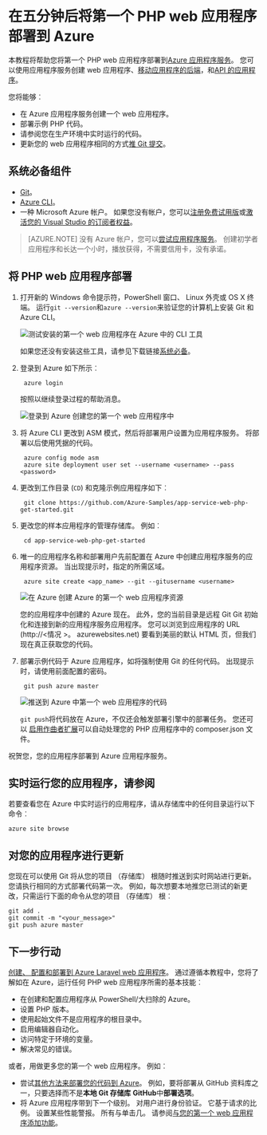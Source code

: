 <properties 
    pageTitle="在五分钟后将第一个 PHP web 应用程序部署到 Azure |Microsoft Azure" 
    description="了解部署示例应用程序的应用程序服务中运行 web 应用程序是多么容易。 启动快速进行实际的开发，并立即查看结果。" 
    services="app-service\web"
    documentationCenter=""
    authors="cephalin"
    manager="wpickett"
    editor=""
/>

<tags
    ms.service="app-service-web"
    ms.workload="web"
    ms.tgt_pltfrm="na"
    ms.devlang="na"
    ms.topic="hero-article"
    ms.date="10/13/2016" 
    ms.author="cephalin"
/>
    
# <a name="deploy-your-first-php-web-app-to-azure-in-five-minutes"></a>在五分钟后将第一个 PHP web 应用程序部署到 Azure

本教程将帮助您将第一个 PHP web 应用程序部署到[Azure 应用程序服务](../app-service/app-service-value-prop-what-is.md)。
您可以使用应用程序服务创建 web 应用程序、[移动应用程序的后端](/documentation/learning-paths/appservice-mobileapps/)，和[API 的应用程序](../app-service-api/app-service-api-apps-why-best-platform.md)。

您将能够︰ 

- 在 Azure 应用程序服务创建一个 web 应用程序。
- 部署示例 PHP 代码。
- 请参阅您在生产环境中实时运行的代码。
- 更新您的 web 应用程序相同的方式[推 Git 提交](https://git-scm.com/docs/git-push)。

## <a name="prerequisites"></a>系统必备组件

- [Git](http://www.git-scm.com/downloads)。
- [Azure CLI](../xplat-cli-install.md)。
- 一种 Microsoft Azure 帐户。 如果您没有帐户，您可以[注册免费试用版](/pricing/free-trial/?WT.mc_id=A261C142F)或[激活您的 Visual Studio 的订阅者权益](/pricing/member-offers/msdn-benefits-details/?WT.mc_id=A261C142F)。

>[AZURE.NOTE] 没有 Azure 帐户，您可以[尝试应用程序服务](http://go.microsoft.com/fwlink/?LinkId=523751)。 创建初学者应用程序和长达一个小时，播放获得，不需要信用卡，没有承诺。

## <a name="deploy-a-php-web-app"></a>将 PHP web 应用程序部署

1. 打开新的 Windows 命令提示符，PowerShell 窗口、 Linux 外壳或 OS X 终端。 运行`git --version`和`azure --version`来验证您的计算机上安装 Git 和 Azure CLI。

    ![测试安装的第一个 web 应用程序在 Azure 中的 CLI 工具](./media/app-service-web-get-started/1-test-tools.png)

    如果您还没有安装这些工具，请参见下载链接[系统必备](#Prerequisites)。

3. 登录到 Azure 如下所示︰

        azure login

    按照以继续登录过程的帮助消息。

    ![登录到 Azure 创建您的第一个 web 应用程序中](./media/app-service-web-get-started/3-azure-login.png)

4. 将 Azure CLI 更改到 ASM 模式，然后将部署用户设置为应用程序服务。 将部署以后使用凭据的代码。

        azure config mode asm
        azure site deployment user set --username <username> --pass <password>

1. 更改到工作目录 (`CD`) 和克隆示例应用程序如下︰

        git clone https://github.com/Azure-Samples/app-service-web-php-get-started.git

2. 更改您的样本应用程序的管理存储库。 例如︰

        cd app-service-web-php-get-started

4. 唯一的应用程序名称和部署用户先前配置在 Azure 中创建应用程序服务的应用程序资源。 当出现提示时，指定的所需区域。

        azure site create <app_name> --git --gitusername <username>

    ![在 Azure 创建 Azure 的第一个 web 应用程序资源](./media/app-service-web-get-started-languages/php-site-create.png)

    您的应用程序中创建的 Azure 现在。 此外，您的当前目录是远程 Git Git 初始化和连接到新的应用程序服务应用程序。
    您可以浏览到应用程序的 URL (http://&lt;情况 >。 azurewebsites.net) 要看到美丽的默认 HTML 页，但我们现在真正获取您的代码。

4. 部署示例代码于 Azure 应用程序，如将强制使用 Git 的任何代码。 出现提示时，请使用前面配置的密码。

        git push azure master

    ![推送到 Azure 中第一个 web 应用程序的代码](./media/app-service-web-get-started-languages/php-git-push.png)

    `git push`将代码放在 Azure，不仅还会触发部署引擎中的部署任务。 您还可以 [启用作曲者扩展](web-sites-php-mysql-deploy-use-git.md#composer)可以自动处理您的 PHP 应用程序中的 composer.json 文件。

祝贺您，您的应用程序部署到 Azure 应用程序服务。

## <a name="see-your-app-running-live"></a>实时运行您的应用程序，请参阅

若要查看您在 Azure 中实时运行的应用程序，请从存储库中的任何目录运行以下命令︰

    azure site browse

## <a name="make-updates-to-your-app"></a>对您的应用程序进行更新

您现在可以使用 Git 将从您的项目 （存储库） 根随时推送到实时网站进行更新。 您请执行相同的方式部署代码第一次。 例如，每次想要本地推您已测试的新更改，只需运行下面的命令从您的项目 （存储库） 根︰

    git add .
    git commit -m "<your_message>"
    git push azure master

## <a name="next-steps"></a>下一步行动

[创建、 配置和部署到 Azure Laravel web 应用程序](app-service-web-php-get-started.md)。 通过遵循本教程中，您将了解如在 Azure，运行任何 PHP web 应用程序所需的基本技能︰

- 在创建和配置应用程序从 PowerShell/大扫除的 Azure。
- 设置 PHP 版本。
- 使用起始文件不是应用程序的根目录中。
- 启用编辑器自动化。
- 访问特定于环境的变量。
- 解决常见的错误。

或者，用做更多您的第一个 web 应用程序。 例如︰

- 尝试[其他方法来部署您的代码到 Azure](../app-service-web/web-sites-deploy.md)。 例如，要将部署从 GitHub 资料库之一，只要选择而不是**本地 Git 存储库** **GitHub**中**部署选项**。
- 将 Azure 应用程序带到下一个级别。 对用户进行身份验证。 它基于请求的比例。 设置某些性能警报。 所有与单击几。 请参阅[与您的第一个 web 应用程序添加功能](app-service-web-get-started-2.md)。

